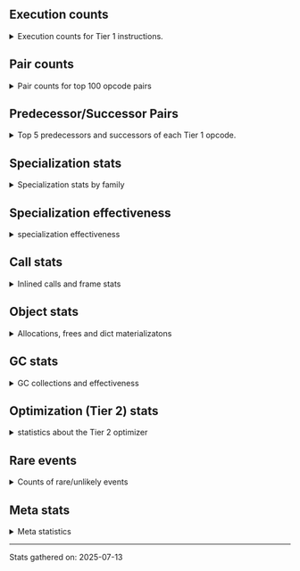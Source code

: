 ## Execution counts

<details>
<summary> Execution counts for Tier 1 instructions. </summary>


The "miss ratio" column shows the percentage of times the instruction
executed that it deoptimized. When this happens, the base unspecialized
instruction is not counted.

<table>
<thead>
<tr>
<th align="left">Name</th>
<th align="right">Base Count</th>
<th align="right">Head Count</th>
<th align="right">Change</th>
</tr>
</thead>
<tbody>
<tr>
<td align="left">JUMP_BACKWARD_NO_JIT</td>
<td align="right">23,254,585</td>
<td align="right">504</td>
<td align="right">-100.0%</td>
</tr>
<tr>
<td align="left">DICT_MERGE</td>
<td align="right">924,441</td>
<td align="right">113,194</td>
<td align="right">-87.8%</td>
</tr>
<tr>
<td align="left">CONTAINS_OP_DICT</td>
<td align="right">947,485</td>
<td align="right">123,549</td>
<td align="right">-87.0%</td>
</tr>
<tr>
<td align="left">CALL_METHOD_DESCRIPTOR_FAST</td>
<td align="right">1,010,870</td>
<td align="right">188,224</td>
<td align="right">-81.4%</td>
</tr>
<tr>
<td align="left">CALL_METHOD_DESCRIPTOR_O</td>
<td align="right">1,186,256</td>
<td align="right">384,477</td>
<td align="right">-67.6%</td>
</tr>
<tr>
<td align="left">BINARY_OP_MULTIPLY_FLOAT</td>
<td align="right">136,198</td>
<td align="right">59,156</td>
<td align="right">-56.6%</td>
</tr>
<tr>
<td align="left">BINARY_OP_SUBSCR_STR_INT</td>
<td align="right">136,198</td>
<td align="right">59,156</td>
<td align="right">-56.6%</td>
</tr>
<tr>
<td align="left">POP_JUMP_IF_NONE</td>
<td align="right">1,481,691</td>
<td align="right">648,913</td>
<td align="right">-56.2%</td>
</tr>
<tr>
<td align="left">UNPACK_SEQUENCE_TUPLE</td>
<td align="right">1,701,108</td>
<td align="right">890,497</td>
<td align="right">-47.7%</td>
</tr>
<tr>
<td align="left">BINARY_OP_ADD_INT</td>
<td align="right">1,704,898</td>
<td align="right">900,806</td>
<td align="right">-47.2%</td>
</tr>
<tr>
<td align="left">CALL_BUILTIN_O</td>
<td align="right">170,513</td>
<td align="right">93,471</td>
<td align="right">-45.2%</td>
</tr>
<tr>
<td align="left">BUILD_MAP</td>
<td align="right">1,918,441</td>
<td align="right">1,100,943</td>
<td align="right">-42.6%</td>
</tr>
<tr>
<td align="left">LIST_APPEND</td>
<td align="right">198,143</td>
<td align="right">116,570</td>
<td align="right">-41.2%</td>
</tr>
<tr>
<td align="left">LOAD_FAST</td>
<td align="right">12,299,231</td>
<td align="right">8,190,559</td>
<td align="right">-33.4%</td>
</tr>
<tr>
<td align="left">POP_JUMP_IF_NOT_NONE</td>
<td align="right">2,583,038</td>
<td align="right">1,729,657</td>
<td align="right">-33.0%</td>
</tr>
<tr>
<td align="left">LOAD_SMALL_INT</td>
<td align="right">2,828,076</td>
<td align="right">1,997,311</td>
<td align="right">-29.4%</td>
</tr>
<tr>
<td align="left">LOAD_ATTR_METHOD_NO_DICT</td>
<td align="right">5,694,893</td>
<td align="right">4,066,864</td>
<td align="right">-28.6%</td>
</tr>
<tr>
<td align="left">STORE_FAST_STORE_FAST</td>
<td align="right">5,959,433</td>
<td align="right">4,334,769</td>
<td align="right">-27.3%</td>
</tr>
<tr>
<td align="left">STORE_ATTR_INSTANCE_VALUE</td>
<td align="right">3,169,761</td>
<td align="right">2,334,414</td>
<td align="right">-26.4%</td>
</tr>
<tr>
<td align="left">LOAD_ATTR_INSTANCE_VALUE</td>
<td align="right">21,212,043</td>
<td align="right">16,297,815</td>
<td align="right">-23.2%</td>
</tr>
<tr>
<td align="left">NOP</td>
<td align="right">8,933,613</td>
<td align="right">7,249,274</td>
<td align="right">-18.9%</td>
</tr>
<tr>
<td align="left">PUSH_NULL</td>
<td align="right">11,313,211</td>
<td align="right">9,510,316</td>
<td align="right">-15.9%</td>
</tr>
<tr>
<td align="left">LOAD_FAST_BORROW</td>
<td align="right">50,894,725</td>
<td align="right">42,885,587</td>
<td align="right">-15.7%</td>
</tr>
<tr>
<td align="left">SWAP</td>
<td align="right">5,463,999</td>
<td align="right">4,627,763</td>
<td align="right">-15.3%</td>
</tr>
<tr>
<td align="left">CALL_NON_PY_GENERAL</td>
<td align="right">6,961,071</td>
<td align="right">6,009,402</td>
<td align="right">-13.7%</td>
</tr>
<tr>
<td align="left">BINARY_OP_SUBTRACT_FLOAT</td>
<td align="right">37,881</td>
<td align="right">32,715</td>
<td align="right">-13.6%</td>
</tr>
<tr>
<td align="left">POP_JUMP_IF_FALSE</td>
<td align="right">8,111,418</td>
<td align="right">7,197,069</td>
<td align="right">-11.3%</td>
</tr>
<tr>
<td align="left">STORE_FAST</td>
<td align="right">24,642,187</td>
<td align="right">22,080,459</td>
<td align="right">-10.4%</td>
</tr>
<tr>
<td align="left">LIST_EXTEND</td>
<td align="right">36,235</td>
<td align="right">32,793</td>
<td align="right">-9.5%</td>
</tr>
<tr>
<td align="left">BINARY_OP_EXTEND</td>
<td align="right">734,705</td>
<td align="right">668,464</td>
<td align="right">-9.0%</td>
</tr>
<tr>
<td align="left">COPY</td>
<td align="right">9,281,475</td>
<td align="right">8,446,468</td>
<td align="right">-9.0%</td>
</tr>
<tr>
<td align="left">TO_BOOL_INT</td>
<td align="right">562,830</td>
<td align="right">513,774</td>
<td align="right">-8.7%</td>
</tr>
<tr>
<td align="left">LOAD_SUPER_ATTR_METHOD</td>
<td align="right">214,641</td>
<td align="right">196,517</td>
<td align="right">-8.4%</td>
</tr>
<tr>
<td align="left">TO_BOOL_LIST</td>
<td align="right">116,523</td>
<td align="right">106,829</td>
<td align="right">-8.3%</td>
</tr>
<tr>
<td align="left">CALL_ISINSTANCE</td>
<td align="right">152,291</td>
<td align="right">140,418</td>
<td align="right">-7.8%</td>
</tr>
<tr>
<td align="left">UNARY_INVERT</td>
<td align="right">193,523</td>
<td align="right">179,480</td>
<td align="right">-7.3%</td>
</tr>
<tr>
<td align="left">COPY_FREE_VARS</td>
<td align="right">263,688</td>
<td align="right">245,564</td>
<td align="right">-6.9%</td>
</tr>
<tr>
<td align="left">BINARY_OP_SUBSCR_LIST_INT</td>
<td align="right">52,868</td>
<td align="right">49,426</td>
<td align="right">-6.5%</td>
</tr>
<tr>
<td align="left">BUILD_LIST</td>
<td align="right">255,048</td>
<td align="right">239,740</td>
<td align="right">-6.0%</td>
</tr>
<tr>
<td align="left">LOAD_CONST</td>
<td align="right">14,903,222</td>
<td align="right">14,009,561</td>
<td align="right">-6.0%</td>
</tr>
<tr>
<td align="left">LOAD_ATTR_NONDESCRIPTOR_WITH_VALUES</td>
<td align="right">244,577</td>
<td align="right">230,837</td>
<td align="right">-5.6%</td>
</tr>
<tr>
<td align="left">LOAD_DEREF</td>
<td align="right">338,945</td>
<td align="right">320,821</td>
<td align="right">-5.3%</td>
</tr>
<tr>
<td align="left">JUMP_FORWARD</td>
<td align="right">320,931</td>
<td align="right">305,452</td>
<td align="right">-4.8%</td>
</tr>
<tr>
<td align="left">FOR_ITER</td>
<td align="right">1,864,361</td>
<td align="right">1,776,272</td>
<td align="right">-4.7%</td>
</tr>
<tr>
<td align="left">JUMP_BACKWARD_NO_INTERRUPT</td>
<td align="right">12,024</td>
<td align="right">12,543</td>
<td align="right">4.3%</td>
</tr>
<tr>
<td align="left">POP_TOP</td>
<td align="right">20,949,695</td>
<td align="right">20,069,574</td>
<td align="right">-4.2%</td>
</tr>
<tr>
<td align="left">FOR_ITER_RANGE</td>
<td align="right">130,205</td>
<td align="right">125,044</td>
<td align="right">-4.0%</td>
</tr>
<tr>
<td align="left">LOAD_ATTR_PROPERTY</td>
<td align="right">174,785</td>
<td align="right">167,898</td>
<td align="right">-3.9%</td>
</tr>
<tr>
<td align="left">COMPARE_OP</td>
<td align="right">120,791</td>
<td align="right">116,205</td>
<td align="right">-3.8%</td>
</tr>
<tr>
<td align="left">IMPORT_FROM</td>
<td align="right">96,433</td>
<td align="right">92,990</td>
<td align="right">-3.6%</td>
</tr>
<tr>
<td align="left">IMPORT_NAME</td>
<td align="right">96,753</td>
<td align="right">93,310</td>
<td align="right">-3.6%</td>
</tr>
<tr>
<td align="left">LOAD_FAST_AND_CLEAR</td>
<td align="right">119,608</td>
<td align="right">115,717</td>
<td align="right">-3.3%</td>
</tr>
<tr>
<td align="left">JUMP_BACKWARD</td>
<td align="right">103</td>
<td align="right">106</td>
<td align="right">2.9%</td>
</tr>
<tr>
<td align="left">BINARY_OP_ADD_FLOAT</td>
<td align="right">42,347</td>
<td align="right">41,217</td>
<td align="right">-2.7%</td>
</tr>
<tr>
<td align="left">CALL_KW_PY</td>
<td align="right">77,489</td>
<td align="right">75,768</td>
<td align="right">-2.2%</td>
</tr>
<tr>
<td align="left">LOAD_ATTR</td>
<td align="right">3,420,852</td>
<td align="right">3,352,152</td>
<td align="right">-2.0%</td>
</tr>
<tr>
<td align="left">LOAD_ATTR_METHOD_WITH_VALUES</td>
<td align="right">2,995,201</td>
<td align="right">2,937,489</td>
<td align="right">-1.9%</td>
</tr>
<tr>
<td align="left">CALL_LIST_APPEND</td>
<td align="right">59,531</td>
<td align="right">58,446</td>
<td align="right">-1.8%</td>
</tr>
<tr>
<td align="left">CHECK_EXC_MATCH</td>
<td align="right">28,741</td>
<td align="right">29,260</td>
<td align="right">1.8%</td>
</tr>
<tr>
<td align="left">LOAD_GLOBAL_MODULE</td>
<td align="right">7,451,391</td>
<td align="right">7,328,852</td>
<td align="right">-1.6%</td>
</tr>
<tr>
<td align="left">LOAD_ATTR_METHOD_LAZY_DICT</td>
<td align="right">155,596</td>
<td align="right">158,140</td>
<td align="right">1.6%</td>
</tr>
<tr>
<td align="left">CALL_PY_EXACT_ARGS</td>
<td align="right">5,453,785</td>
<td align="right">5,365,731</td>
<td align="right">-1.6%</td>
</tr>
<tr>
<td align="left">UNARY_NOT</td>
<td align="right">67,158</td>
<td align="right">66,075</td>
<td align="right">-1.6%</td>
</tr>
<tr>
<td align="left">POP_ITER</td>
<td align="right">1,178,104</td>
<td align="right">1,161,075</td>
<td align="right">-1.4%</td>
</tr>
<tr>
<td align="left">GET_ITER</td>
<td align="right">1,195,116</td>
<td align="right">1,178,087</td>
<td align="right">-1.4%</td>
</tr>
<tr>
<td align="left">POP_EXCEPT</td>
<td align="right">37,124</td>
<td align="right">37,643</td>
<td align="right">1.4%</td>
</tr>
<tr>
<td align="left">PUSH_EXC_INFO</td>
<td align="right">37,124</td>
<td align="right">37,643</td>
<td align="right">1.4%</td>
</tr>
<tr>
<td align="left">LOAD_FAST_BORROW_LOAD_FAST_BORROW</td>
<td align="right">6,315,454</td>
<td align="right">6,229,241</td>
<td align="right">-1.4%</td>
</tr>
<tr>
<td align="left">CALL_BOUND_METHOD_GENERAL</td>
<td align="right">82,382</td>
<td align="right">81,295</td>
<td align="right">-1.3%</td>
</tr>
<tr>
<td align="left">LOAD_GLOBAL_BUILTIN</td>
<td align="right">4,126,415</td>
<td align="right">4,073,384</td>
<td align="right">-1.3%</td>
</tr>
<tr>
<td align="left">STORE_SUBSCR_DICT</td>
<td align="right">1,072,315</td>
<td align="right">1,060,008</td>
<td align="right">-1.1%</td>
</tr>
<tr>
<td align="left">LOAD_ATTR_MODULE</td>
<td align="right">2,093,589</td>
<td align="right">2,070,498</td>
<td align="right">-1.1%</td>
</tr>
<tr>
<td align="left">TO_BOOL_BOOL</td>
<td align="right">2,547,181</td>
<td align="right">2,520,231</td>
<td align="right">-1.1%</td>
</tr>
<tr>
<td align="left">BINARY_OP_SUBTRACT_INT</td>
<td align="right">182,141</td>
<td align="right">183,932</td>
<td align="right">1.0%</td>
</tr>
<tr>
<td align="left">CALL_BUILTIN_CLASS</td>
<td align="right">1,030,940</td>
<td align="right">1,021,880</td>
<td align="right">-0.9%</td>
</tr>
<tr>
<td align="left">STORE_FAST_LOAD_FAST</td>
<td align="right">9,375,337</td>
<td align="right">9,298,295</td>
<td align="right">-0.8%</td>
</tr>
<tr>
<td align="left">CALL_PY_GENERAL</td>
<td align="right">2,575,916</td>
<td align="right">2,555,910</td>
<td align="right">-0.8%</td>
</tr>
<tr>
<td align="left">POP_JUMP_IF_TRUE</td>
<td align="right">1,931,361</td>
<td align="right">1,916,750</td>
<td align="right">-0.8%</td>
</tr>
<tr>
<td align="left">RETURN_VALUE</td>
<td align="right">19,634,687</td>
<td align="right">19,490,790</td>
<td align="right">-0.7%</td>
</tr>
<tr>
<td align="left">RESUME</td>
<td align="right">478</td>
<td align="right">475</td>
<td align="right">-0.6%</td>
</tr>
<tr>
<td align="left">COMPARE_OP_INT</td>
<td align="right">2,465,139</td>
<td align="right">2,450,436</td>
<td align="right">-0.6%</td>
</tr>
<tr>
<td align="left">CALL_KW</td>
<td align="right">181</td>
<td align="right">182</td>
<td align="right">0.6%</td>
</tr>
<tr>
<td align="left">LOAD_FAST_CHECK</td>
<td align="right">900,190</td>
<td align="right">895,658</td>
<td align="right">-0.5%</td>
</tr>
<tr>
<td align="left">RESUME_CHECK</td>
<td align="right">29,592,947</td>
<td align="right">29,447,829</td>
<td align="right">-0.5%</td>
</tr>
<tr>
<td align="left">CALL_BUILTIN_FAST</td>
<td align="right">650,867</td>
<td align="right">648,251</td>
<td align="right">-0.4%</td>
</tr>
<tr>
<td align="left">FOR_ITER_LIST</td>
<td align="right">9,696,999</td>
<td align="right">9,663,559</td>
<td align="right">-0.3%</td>
</tr>
<tr>
<td align="left">BUILD_TUPLE</td>
<td align="right">4,519,457</td>
<td align="right">4,506,952</td>
<td align="right">-0.3%</td>
</tr>
<tr>
<td align="left">TO_BOOL_ALWAYS_TRUE</td>
<td align="right">368</td>
<td align="right">369</td>
<td align="right">0.3%</td>
</tr>
<tr>
<td align="left">LOAD_SPECIAL</td>
<td align="right">4,149,618</td>
<td align="right">4,138,390</td>
<td align="right">-0.3%</td>
</tr>
<tr>
<td align="left">CALL</td>
<td align="right">4,534</td>
<td align="right">4,546</td>
<td align="right">0.3%</td>
</tr>
<tr>
<td align="left">INTERPRETER_EXIT</td>
<td align="right">10,979,146</td>
<td align="right">10,951,790</td>
<td align="right">-0.2%</td>
</tr>
<tr>
<td align="left">CALL_METHOD_DESCRIPTOR_NOARGS</td>
<td align="right">1,243,102</td>
<td align="right">1,240,316</td>
<td align="right">-0.2%</td>
</tr>
<tr>
<td align="left">LOAD_GLOBAL</td>
<td align="right">3,195</td>
<td align="right">3,200</td>
<td align="right">0.2%</td>
</tr>
<tr>
<td align="left">CALL_LEN</td>
<td align="right">297,912</td>
<td align="right">297,462</td>
<td align="right">-0.2%</td>
</tr>
<tr>
<td align="left">LOAD_FAST_LOAD_FAST</td>
<td align="right">2,652,271</td>
<td align="right">2,649,016</td>
<td align="right">-0.1%</td>
</tr>
<tr>
<td align="left">UNPACK_SEQUENCE_TWO_TUPLE</td>
<td align="right">1,787,328</td>
<td align="right">1,785,158</td>
<td align="right">-0.1%</td>
</tr>
<tr>
<td align="left">CALL_BUILTIN_FAST_WITH_KEYWORDS</td>
<td align="right">1,832,559</td>
<td align="right">1,834,467</td>
<td align="right">0.1%</td>
</tr>
<tr>
<td align="left">COMPARE_OP_STR</td>
<td align="right">1,821,820</td>
<td align="right">1,820,100</td>
<td align="right">-0.1%</td>
</tr>
<tr>
<td align="left">BINARY_OP</td>
<td align="right">1,018,784</td>
<td align="right">1,019,312</td>
<td align="right">0.1%</td>
</tr>
<tr>
<td align="left">CALL_FUNCTION_EX</td>
<td align="right">3,614,788</td>
<td align="right">3,615,422</td>
<td align="right">0.0%</td>
</tr>
<tr>
<td align="left">STORE_SUBSCR</td>
<td align="right">42,276</td>
<td align="right">42,283</td>
<td align="right">0.0%</td>
</tr>
<tr>
<td align="left">DELETE_ATTR</td>
<td align="right">125,742</td>
<td align="right">125,751</td>
<td align="right">0.0%</td>
</tr>
<tr>
<td align="left">DELETE_SUBSCR</td>
<td align="right">134,146</td>
<td align="right">134,152</td>
<td align="right">0.0%</td>
</tr>
<tr>
<td align="left">STORE_ATTR</td>
<td align="right">152,410</td>
<td align="right">152,415</td>
<td align="right">0.0%</td>
</tr>
<tr>
<td align="left">TO_BOOL_NONE</td>
<td align="right">378,226</td>
<td align="right">378,233</td>
<td align="right">0.0%</td>
</tr>
<tr>
<td align="left">CALL_BOUND_METHOD_EXACT_ARGS</td>
<td align="right">55,844</td>
<td align="right">55,845</td>
<td align="right">0.0%</td>
</tr>
<tr>
<td align="left">IS_OP</td>
<td align="right">67,340</td>
<td align="right">67,341</td>
<td align="right">0.0%</td>
</tr>
<tr>
<td align="left">TO_BOOL</td>
<td align="right">1,047,075</td>
<td align="right">1,047,071</td>
<td align="right">-0.0%</td>
</tr>
<tr>
<td align="left">YIELD_VALUE</td>
<td align="right">10,060,280</td>
<td align="right">10,060,280</td>
<td align="right">0.0%</td>
</tr>
<tr>
<td align="left">FOR_ITER_GEN</td>
<td align="right">9,238,062</td>
<td align="right">9,238,062</td>
<td align="right">0.0%</td>
</tr>
<tr>
<td align="left">CALL_TUPLE_1</td>
<td align="right">846,831</td>
<td align="right">846,831</td>
<td align="right">0.0%</td>
</tr>
<tr>
<td align="left">MAKE_CELL</td>
<td align="right">209,141</td>
<td align="right">209,141</td>
<td align="right">0.0%</td>
</tr>
<tr>
<td align="left">STORE_DEREF</td>
<td align="right">209,111</td>
<td align="right">209,111</td>
<td align="right">0.0%</td>
</tr>
<tr>
<td align="left">BINARY_OP_SUBSCR_DICT</td>
<td align="right">167,920</td>
<td align="right">167,920</td>
<td align="right">0.0%</td>
</tr>
<tr>
<td align="left">CALL_KW_NON_PY</td>
<td align="right">152,236</td>
<td align="right">152,236</td>
<td align="right">0.0%</td>
</tr>
<tr>
<td align="left">CALL_METHOD_DESCRIPTOR_FAST_WITH_KEYWORDS</td>
<td align="right">143,145</td>
<td align="right">143,145</td>
<td align="right">0.0%</td>
</tr>
<tr>
<td align="left">CALL_ALLOC_AND_ENTER_INIT</td>
<td align="right">109,943</td>
<td align="right">109,943</td>
<td align="right">0.0%</td>
</tr>
<tr>
<td align="left">EXIT_INIT_CHECK</td>
<td align="right">109,939</td>
<td align="right">109,939</td>
<td align="right">0.0%</td>
</tr>
<tr>
<td align="left">BINARY_OP_SUBSCR_TUPLE_INT</td>
<td align="right">85,611</td>
<td align="right">85,611</td>
<td align="right">0.0%</td>
</tr>
<tr>
<td align="left">MAKE_FUNCTION</td>
<td align="right">84,507</td>
<td align="right">84,507</td>
<td align="right">0.0%</td>
</tr>
<tr>
<td align="left">LOAD_ATTR_CLASS</td>
<td align="right">75,892</td>
<td align="right">75,892</td>
<td align="right">0.0%</td>
</tr>
<tr>
<td align="left">FORMAT_SIMPLE</td>
<td align="right">75,849</td>
<td align="right">75,849</td>
<td align="right">0.0%</td>
</tr>
<tr>
<td align="left">LOAD_ATTR_SLOT</td>
<td align="right">60,372</td>
<td align="right">60,372</td>
<td align="right">0.0%</td>
</tr>
<tr>
<td align="left">BUILD_STRING</td>
<td align="right">58,817</td>
<td align="right">58,817</td>
<td align="right">0.0%</td>
</tr>
<tr>
<td align="left">SET_FUNCTION_ATTRIBUTE</td>
<td align="right">58,678</td>
<td align="right">58,678</td>
<td align="right">0.0%</td>
</tr>
<tr>
<td align="left">TO_BOOL_STR</td>
<td align="right">42,708</td>
<td align="right">42,708</td>
<td align="right">0.0%</td>
</tr>
<tr>
<td align="left">BINARY_OP_INPLACE_ADD_UNICODE</td>
<td align="right">41,788</td>
<td align="right">41,788</td>
<td align="right">0.0%</td>
</tr>
<tr>
<td align="left">LOAD_SUPER_ATTR_ATTR</td>
<td align="right">40,440</td>
<td align="right">40,440</td>
<td align="right">0.0%</td>
</tr>
<tr>
<td align="left">FOR_ITER_TUPLE</td>
<td align="right">34,449</td>
<td align="right">34,449</td>
<td align="right">0.0%</td>
</tr>
<tr>
<td align="left">CONVERT_VALUE</td>
<td align="right">34,044</td>
<td align="right">34,044</td>
<td align="right">0.0%</td>
</tr>
<tr>
<td align="left">BINARY_SLICE</td>
<td align="right">26,619</td>
<td align="right">26,619</td>
<td align="right">0.0%</td>
</tr>
<tr>
<td align="left">RETURN_GENERATOR</td>
<td align="right">25,317</td>
<td align="right">25,317</td>
<td align="right">0.0%</td>
</tr>
<tr>
<td align="left">RERAISE</td>
<td align="right">25,152</td>
<td align="right">25,152</td>
<td align="right">0.0%</td>
</tr>
<tr>
<td align="left">STORE_ATTR_SLOT</td>
<td align="right">18,700</td>
<td align="right">18,700</td>
<td align="right">0.0%</td>
</tr>
<tr>
<td align="left">CALL_STR_1</td>
<td align="right">16,808</td>
<td align="right">16,808</td>
<td align="right">0.0%</td>
</tr>
<tr>
<td align="left">END_FOR</td>
<td align="right">16,766</td>
<td align="right">16,766</td>
<td align="right">0.0%</td>
</tr>
<tr>
<td align="left">RAISE_VARARGS</td>
<td align="right">8,387</td>
<td align="right">8,387</td>
<td align="right">0.0%</td>
</tr>
<tr>
<td align="left">WITH_EXCEPT_START</td>
<td align="right">8,383</td>
<td align="right">8,383</td>
<td align="right">0.0%</td>
</tr>
<tr>
<td align="left">STORE_NAME</td>
<td align="right">784</td>
<td align="right">784</td>
<td align="right">0.0%</td>
</tr>
<tr>
<td align="left">BINARY_OP_ADD_UNICODE</td>
<td align="right">491</td>
<td align="right">491</td>
<td align="right">0.0%</td>
</tr>
<tr>
<td align="left">CONTAINS_OP_SET</td>
<td align="right">391</td>
<td align="right">391</td>
<td align="right">0.0%</td>
</tr>
<tr>
<td align="left">CONTAINS_OP</td>
<td align="right">315</td>
<td align="right">315</td>
<td align="right">0.0%</td>
</tr>
<tr>
<td align="left">LOAD_NAME</td>
<td align="right">207</td>
<td align="right">207</td>
<td align="right">0.0%</td>
</tr>
<tr>
<td align="left">CALL_TYPE_1</td>
<td align="right">153</td>
<td align="right">153</td>
<td align="right">0.0%</td>
</tr>
<tr>
<td align="left">UNPACK_SEQUENCE</td>
<td align="right">149</td>
<td align="right">149</td>
<td align="right">0.0%</td>
</tr>
<tr>
<td align="left">EXTENDED_ARG</td>
<td align="right">129</td>
<td align="right">129</td>
<td align="right">0.0%</td>
</tr>
<tr>
<td align="left">DELETE_FAST</td>
<td align="right">128</td>
<td align="right">128</td>
<td align="right">0.0%</td>
</tr>
<tr>
<td align="left">LOAD_SUPER_ATTR</td>
<td align="right">68</td>
<td align="right">68</td>
<td align="right">0.0%</td>
</tr>
<tr>
<td align="left">LOAD_BUILD_CLASS</td>
<td align="right">42</td>
<td align="right">42</td>
<td align="right">0.0%</td>
</tr>
<tr>
<td align="left">LOAD_LOCALS</td>
<td align="right">38</td>
<td align="right">38</td>
<td align="right">0.0%</td>
</tr>
<tr>
<td align="left">COMPARE_OP_FLOAT</td>
<td align="right">27</td>
<td align="right">27</td>
<td align="right">0.0%</td>
</tr>
<tr>
<td align="left">CALL_INTRINSIC_1</td>
<td align="right">15</td>
<td align="right">15</td>
<td align="right">0.0%</td>
</tr>
<tr>
<td align="left">LOAD_ATTR_CLASS_WITH_METACLASS_CHECK</td>
<td align="right">12</td>
<td align="right">12</td>
<td align="right">0.0%</td>
</tr>
<tr>
<td align="left">STORE_GLOBAL</td>
<td align="right">4</td>
<td align="right">4</td>
<td align="right">0.0%</td>
</tr>
<tr>
<td align="left">BINARY_OP_SUBSCR_GETITEM</td>
<td align="right">3</td>
<td align="right">3</td>
<td align="right">0.0%</td>
</tr>
<tr>
<td align="left">BUILD_SET</td>
<td align="right">1</td>
<td align="right">1</td>
<td align="right">0.0%</td>
</tr>
<tr>
<td align="left">MAP_ADD</td>
<td align="right">1</td>
<td align="right">1</td>
<td align="right">0.0%</td>
</tr>
<tr>
<td align="left">BINARY_OP_SUBSCR_LIST_SLICE</td>
<td align="right">1</td>
<td align="right">1</td>
<td align="right">0.0%</td>
</tr>
<tr>
<td align="left">JUMP_BACKWARD_JIT</td>
<td align="right"></td>
<td align="right">21,504,109</td>
<td align="right"></td>
</tr>
<tr>
<td align="left">ENTER_EXECUTOR</td>
<td align="right"></td>
<td align="right">848,191</td>
<td align="right"></td>
</tr>
<tr>
<td align="left">NOT_TAKEN</td>
<td align="right"></td>
<td align="right">16,560</td>
<td align="right"></td>
</tr>
</tbody>
</table>


</details>

## Pair counts

<details>
<summary> Pair counts for top 100 opcode pairs </summary>


Pairs of specialized operations that deoptimize and are then followed by
the corresponding unspecialized instruction are not counted as pairs.

Not included in comparative output.


</details>

## Predecessor/Successor Pairs

<details>
<summary> Top 5 predecessors and successors of each Tier 1 opcode. </summary>


This does not include the unspecialized instructions that occur after a
specialized instruction deoptimizes.

Not included in comparative output.


</details>

## Specialization stats

<details>
<summary> Specialization stats by family </summary>

### BINARY_OP

<details>
<summary> specialization stats for BINARY_OP family </summary>

<table>
<thead>
<tr>
<th align="left">Kind</th>
<th align="right">Base Count</th>
<th align="right">Base Ratio</th>
<th align="right">Head Count</th>
<th align="right">Head Ratio</th>
<th align="right">Change</th>
</tr>
</thead>
<tbody>
<tr>
<td align="left">
hit
<details>
<summary>ⓘ</summary>

Specialized instructions that complete.
</details>
</td>
<td align="right">3,362,584</td>
<td align="right">76.5%</td>
<td align="right">2,329,120</td>
<td align="right">69.3%</td>
<td align="right">-30.7%</td>
</tr>
<tr>
<td align="left">
miss
<details>
<summary>ⓘ</summary>

Specialized instructions that deopt.
</details>
</td>
<td align="right">13,334</td>
<td align="right">0.3%</td>
<td align="right">10,992</td>
<td align="right">0.3%</td>
<td align="right">-17.6%</td>
</tr>
<tr>
<td align="left">
deferred
<details>
<summary>ⓘ</summary>

Lists the number of "deferred" (i.e. not specialized) instructions executed.
</details>
</td>
<td align="right">1,017,612</td>
<td align="right">23.2%</td>
<td align="right">1,018,139</td>
<td align="right">30.3%</td>
<td align="right">0.1%</td>
</tr>
</tbody>
</table>

<table>
<thead>
<tr>
<th align="left">Success</th>
<th align="right">Base Count</th>
<th align="right">Base Ratio</th>
<th align="right">Head Count</th>
<th align="right">Head Ratio</th>
<th align="right">Change</th>
</tr>
</thead>
<tbody>
<tr>
<td align="left">Success</td>
<td align="right">519</td>
<td align="right">36.4%</td>
<td align="right">476</td>
<td align="right">34.4%</td>
<td align="right">-8.3%</td>
</tr>
<tr>
<td align="left">Failure</td>
<td align="right">906</td>
<td align="right">63.6%</td>
<td align="right">906</td>
<td align="right">65.6%</td>
<td align="right">0.0%</td>
</tr>
</tbody>
</table>

<table>
<thead>
<tr>
<th align="left">Failure kind</th>
<th align="right">Base Count</th>
<th align="right">Base Ratio</th>
<th align="right">Head Count</th>
<th align="right">Head Ratio</th>
<th align="right">Change</th>
</tr>
</thead>
<tbody>
<tr>
<td align="left">subscr deque</td>
<td align="right">84</td>
<td align="right">9.3%</td>
<td align="right">83</td>
<td align="right">9.2%</td>
<td align="right">-1.2%</td>
</tr>
<tr>
<td align="left">remainder</td>
<td align="right">299</td>
<td align="right">33.0%</td>
<td align="right">300</td>
<td align="right">33.1%</td>
<td align="right">0.3%</td>
</tr>
<tr>
<td align="left">subscr</td>
<td align="right">252</td>
<td align="right">27.8%</td>
<td align="right">252</td>
<td align="right">27.8%</td>
<td align="right">0.0%</td>
</tr>
<tr>
<td align="left">add different types</td>
<td align="right">189</td>
<td align="right">20.9%</td>
<td align="right">189</td>
<td align="right">20.9%</td>
<td align="right">0.0%</td>
</tr>
<tr>
<td align="left">add other</td>
<td align="right">66</td>
<td align="right">7.3%</td>
<td align="right">66</td>
<td align="right">7.3%</td>
<td align="right">0.0%</td>
</tr>
<tr>
<td align="left">subscr bytes</td>
<td align="right">8</td>
<td align="right">0.9%</td>
<td align="right">8</td>
<td align="right">0.9%</td>
<td align="right">0.0%</td>
</tr>
<tr>
<td align="left">and int</td>
<td align="right">6</td>
<td align="right">0.7%</td>
<td align="right">6</td>
<td align="right">0.7%</td>
<td align="right">0.0%</td>
</tr>
<tr>
<td align="left">subscr other slice</td>
<td align="right">2</td>
<td align="right">0.2%</td>
<td align="right">2</td>
<td align="right">0.2%</td>
<td align="right">0.0%</td>
</tr>
</tbody>
</table>


</details>

### BINARY_SLICE

<details>
<summary> specialization stats for BINARY_SLICE family </summary>

<table>
<thead>
<tr>
<th align="left">Kind</th>
<th align="right">Base Count</th>
<th align="right">Base Ratio</th>
<th align="right">Head Count</th>
<th align="right">Head Ratio</th>
<th align="right">Change</th>
</tr>
</thead>
<tbody>
<tr>
<td align="left">
deferred
<details>
<summary>ⓘ</summary>

Lists the number of "deferred" (i.e. not specialized) instructions executed.
</details>
</td>
<td align="right">26,619</td>
<td align="right">100.0%</td>
<td align="right">26,619</td>
<td align="right">100.0%</td>
<td align="right">0.0%</td>
</tr>
</tbody>
</table>


</details>

### CALL

<details>
<summary> specialization stats for CALL family </summary>

<table>
<thead>
<tr>
<th align="left">Kind</th>
<th align="right">Base Count</th>
<th align="right">Base Ratio</th>
<th align="right">Head Count</th>
<th align="right">Head Ratio</th>
<th align="right">Change</th>
</tr>
</thead>
<tbody>
<tr>
<td align="left">
hit
<details>
<summary>ⓘ</summary>

Specialized instructions that complete.
</details>
</td>
<td align="right">14,316,237</td>
<td align="right">100.0%</td>
<td align="right">12,500,756</td>
<td align="right">100.0%</td>
<td align="right">-12.7%</td>
</tr>
<tr>
<td align="left">
deferred
<details>
<summary>ⓘ</summary>

Lists the number of "deferred" (i.e. not specialized) instructions executed.
</details>
</td>
<td align="right">2,134</td>
<td align="right">0.0%</td>
<td align="right">2,135</td>
<td align="right">0.0%</td>
<td align="right">0.0%</td>
</tr>
<tr>
<td align="left">
miss
<details>
<summary>ⓘ</summary>

Specialized instructions that deopt.
</details>
</td>
<td align="right">957</td>
<td align="right">0.0%</td>
<td align="right">957</td>
<td align="right">0.0%</td>
<td align="right">0.0%</td>
</tr>
</tbody>
</table>

<table>
<thead>
<tr>
<th align="left">Success</th>
<th align="right">Base Count</th>
<th align="right">Base Ratio</th>
<th align="right">Head Count</th>
<th align="right">Head Ratio</th>
<th align="right">Change</th>
</tr>
</thead>
<tbody>
<tr>
<td align="left">Success</td>
<td align="right">3,357</td>
<td align="right">100.0%</td>
<td align="right">3,368</td>
<td align="right">100.0%</td>
<td align="right">0.3%</td>
</tr>
<tr>
<td align="left">Failure</td>
<td align="right">0</td>
<td align="right">0.0%</td>
<td align="right">0</td>
<td align="right">0.0%</td>
<td align="right"></td>
</tr>
</tbody>
</table>


</details>

### CALL_KW

<details>
<summary> specialization stats for CALL_KW family </summary>

<table>
<thead>
<tr>
<th align="left">Kind</th>
<th align="right">Base Count</th>
<th align="right">Base Ratio</th>
<th align="right">Head Count</th>
<th align="right">Head Ratio</th>
<th align="right">Change</th>
</tr>
</thead>
<tbody>
<tr>
<td align="left">
deferred
<details>
<summary>ⓘ</summary>

Lists the number of "deferred" (i.e. not specialized) instructions executed.
</details>
</td>
<td align="right">42</td>
<td align="right">23.2%</td>
<td align="right">42</td>
<td align="right">23.1%</td>
<td align="right">0.0%</td>
</tr>
</tbody>
</table>

<table>
<thead>
<tr>
<th align="left">Success</th>
<th align="right">Base Count</th>
<th align="right">Base Ratio</th>
<th align="right">Head Count</th>
<th align="right">Head Ratio</th>
<th align="right">Change</th>
</tr>
</thead>
<tbody>
<tr>
<td align="left">Success</td>
<td align="right">139</td>
<td align="right">100.0%</td>
<td align="right">140</td>
<td align="right">100.0%</td>
<td align="right">0.7%</td>
</tr>
<tr>
<td align="left">Failure</td>
<td align="right">0</td>
<td align="right">0.0%</td>
<td align="right">0</td>
<td align="right">0.0%</td>
<td align="right"></td>
</tr>
</tbody>
</table>


</details>

### COMPARE_OP

<details>
<summary> specialization stats for COMPARE_OP family </summary>

<table>
<thead>
<tr>
<th align="left">Kind</th>
<th align="right">Base Count</th>
<th align="right">Base Ratio</th>
<th align="right">Head Count</th>
<th align="right">Head Ratio</th>
<th align="right">Change</th>
</tr>
</thead>
<tbody>
<tr>
<td align="left">
miss
<details>
<summary>ⓘ</summary>

Specialized instructions that deopt.
</details>
</td>
<td align="right">18,291</td>
<td align="right">0.4%</td>
<td align="right">16,563</td>
<td align="right">0.4%</td>
<td align="right">-9.4%</td>
</tr>
<tr>
<td align="left">
deferred
<details>
<summary>ⓘ</summary>

Lists the number of "deferred" (i.e. not specialized) instructions executed.
</details>
</td>
<td align="right">119,801</td>
<td align="right">2.7%</td>
<td align="right">115,252</td>
<td align="right">2.6%</td>
<td align="right">-3.8%</td>
</tr>
<tr>
<td align="left">
hit
<details>
<summary>ⓘ</summary>

Specialized instructions that complete.
</details>
</td>
<td align="right">4,268,695</td>
<td align="right">96.8%</td>
<td align="right">4,254,000</td>
<td align="right">97.0%</td>
<td align="right">-0.3%</td>
</tr>
</tbody>
</table>

<table>
<thead>
<tr>
<th align="left">Success</th>
<th align="right">Base Count</th>
<th align="right">Base Ratio</th>
<th align="right">Head Count</th>
<th align="right">Head Ratio</th>
<th align="right">Change</th>
</tr>
</thead>
<tbody>
<tr>
<td align="left">Success</td>
<td align="right">610</td>
<td align="right">45.9%</td>
<td align="right">575</td>
<td align="right">45.7%</td>
<td align="right">-5.7%</td>
</tr>
<tr>
<td align="left">Failure</td>
<td align="right">719</td>
<td align="right">54.1%</td>
<td align="right">684</td>
<td align="right">54.3%</td>
<td align="right">-4.9%</td>
</tr>
</tbody>
</table>

<table>
<thead>
<tr>
<th align="left">Failure kind</th>
<th align="right">Base Count</th>
<th align="right">Base Ratio</th>
<th align="right">Head Count</th>
<th align="right">Head Ratio</th>
<th align="right">Change</th>
</tr>
</thead>
<tbody>
<tr>
<td align="left">float long</td>
<td align="right">333</td>
<td align="right">46.3%</td>
<td align="right">297</td>
<td align="right">43.4%</td>
<td align="right">-10.8%</td>
</tr>
<tr>
<td align="left">different types</td>
<td align="right">242</td>
<td align="right">33.7%</td>
<td align="right">243</td>
<td align="right">35.5%</td>
<td align="right">0.4%</td>
</tr>
<tr>
<td align="left">big int</td>
<td align="right">98</td>
<td align="right">13.6%</td>
<td align="right">98</td>
<td align="right">14.3%</td>
<td align="right">0.0%</td>
</tr>
<tr>
<td align="left">bytes</td>
<td align="right">46</td>
<td align="right">6.4%</td>
<td align="right">46</td>
<td align="right">6.7%</td>
<td align="right">0.0%</td>
</tr>
</tbody>
</table>


</details>

### CONTAINS_OP

<details>
<summary> specialization stats for CONTAINS_OP family </summary>

<table>
<thead>
<tr>
<th align="left">Kind</th>
<th align="right">Base Count</th>
<th align="right">Base Ratio</th>
<th align="right">Head Count</th>
<th align="right">Head Ratio</th>
<th align="right">Change</th>
</tr>
</thead>
<tbody>
<tr>
<td align="left">
hit
<details>
<summary>ⓘ</summary>

Specialized instructions that complete.
</details>
</td>
<td align="right">947,876</td>
<td align="right">100.0%</td>
<td align="right">123,940</td>
<td align="right">99.7%</td>
<td align="right">-86.9%</td>
</tr>
<tr>
<td align="left">
deferred
<details>
<summary>ⓘ</summary>

Lists the number of "deferred" (i.e. not specialized) instructions executed.
</details>
</td>
<td align="right">264</td>
<td align="right">0.0%</td>
<td align="right">264</td>
<td align="right">0.2%</td>
<td align="right">0.0%</td>
</tr>
</tbody>
</table>

<table>
<thead>
<tr>
<th align="left">Success</th>
<th align="right">Base Count</th>
<th align="right">Base Ratio</th>
<th align="right">Head Count</th>
<th align="right">Head Ratio</th>
<th align="right">Change</th>
</tr>
</thead>
<tbody>
<tr>
<td align="left">Success</td>
<td align="right">8</td>
<td align="right">15.7%</td>
<td align="right">8</td>
<td align="right">15.7%</td>
<td align="right">0.0%</td>
</tr>
<tr>
<td align="left">Failure</td>
<td align="right">43</td>
<td align="right">84.3%</td>
<td align="right">43</td>
<td align="right">84.3%</td>
<td align="right">0.0%</td>
</tr>
</tbody>
</table>

<table>
<thead>
<tr>
<th align="left">Failure kind</th>
<th align="right">Base Count</th>
<th align="right">Base Ratio</th>
<th align="right">Head Count</th>
<th align="right">Head Ratio</th>
<th align="right">Change</th>
</tr>
</thead>
<tbody>
<tr>
<td align="left">tuple</td>
<td align="right">43</td>
<td align="right">100.0%</td>
<td align="right">43</td>
<td align="right">100.0%</td>
<td align="right">0.0%</td>
</tr>
</tbody>
</table>


</details>

### FOR_ITER

<details>
<summary> specialization stats for FOR_ITER family </summary>

<table>
<thead>
<tr>
<th align="left">Kind</th>
<th align="right">Base Count</th>
<th align="right">Base Ratio</th>
<th align="right">Head Count</th>
<th align="right">Head Ratio</th>
<th align="right">Change</th>
</tr>
</thead>
<tbody>
<tr>
<td align="left">
deferred
<details>
<summary>ⓘ</summary>

Lists the number of "deferred" (i.e. not specialized) instructions executed.
</details>
</td>
<td align="right">1,863,638</td>
<td align="right">8.9%</td>
<td align="right">1,775,569</td>
<td align="right">8.5%</td>
<td align="right">-4.7%</td>
</tr>
<tr>
<td align="left">
hit
<details>
<summary>ⓘ</summary>

Specialized instructions that complete.
</details>
</td>
<td align="right">19,099,715</td>
<td align="right">91.1%</td>
<td align="right">19,061,114</td>
<td align="right">91.5%</td>
<td align="right">-0.2%</td>
</tr>
</tbody>
</table>

<table>
<thead>
<tr>
<th align="left">Success</th>
<th align="right">Base Count</th>
<th align="right">Base Ratio</th>
<th align="right">Head Count</th>
<th align="right">Head Ratio</th>
<th align="right">Change</th>
</tr>
</thead>
<tbody>
<tr>
<td align="left">Failure</td>
<td align="right">668</td>
<td align="right">92.4%</td>
<td align="right">647</td>
<td align="right">92.0%</td>
<td align="right">-3.1%</td>
</tr>
<tr>
<td align="left">Success</td>
<td align="right">55</td>
<td align="right">7.6%</td>
<td align="right">56</td>
<td align="right">8.0%</td>
<td align="right">1.8%</td>
</tr>
</tbody>
</table>

<table>
<thead>
<tr>
<th align="left">Failure kind</th>
<th align="right">Base Count</th>
<th align="right">Base Ratio</th>
<th align="right">Head Count</th>
<th align="right">Head Ratio</th>
<th align="right">Change</th>
</tr>
</thead>
<tbody>
<tr>
<td align="left">itertools</td>
<td align="right">78</td>
<td align="right">11.7%</td>
<td align="right">57</td>
<td align="right">8.8%</td>
<td align="right">-26.9%</td>
</tr>
<tr>
<td align="left">other</td>
<td align="right">252</td>
<td align="right">37.7%</td>
<td align="right">252</td>
<td align="right">38.9%</td>
<td align="right">0.0%</td>
</tr>
<tr>
<td align="left">enumerate</td>
<td align="right">252</td>
<td align="right">37.7%</td>
<td align="right">252</td>
<td align="right">38.9%</td>
<td align="right">0.0%</td>
</tr>
<tr>
<td align="left">callable</td>
<td align="right">71</td>
<td align="right">10.6%</td>
<td align="right">71</td>
<td align="right">11.0%</td>
<td align="right">0.0%</td>
</tr>
<tr>
<td align="left">dict items</td>
<td align="right">7</td>
<td align="right">1.0%</td>
<td align="right">7</td>
<td align="right">1.1%</td>
<td align="right">0.0%</td>
</tr>
<tr>
<td align="left">dict values</td>
<td align="right">3</td>
<td align="right">0.4%</td>
<td align="right">3</td>
<td align="right">0.5%</td>
<td align="right">0.0%</td>
</tr>
<tr>
<td align="left">set</td>
<td align="right">2</td>
<td align="right">0.3%</td>
<td align="right">2</td>
<td align="right">0.3%</td>
<td align="right">0.0%</td>
</tr>
<tr>
<td align="left">ascii string</td>
<td align="right">2</td>
<td align="right">0.3%</td>
<td align="right">2</td>
<td align="right">0.3%</td>
<td align="right">0.0%</td>
</tr>
<tr>
<td align="left">reversed list</td>
<td align="right">1</td>
<td align="right">0.1%</td>
<td align="right">1</td>
<td align="right">0.2%</td>
<td align="right">0.0%</td>
</tr>
</tbody>
</table>


</details>

### GET_ITER

<details>
<summary> specialization stats for GET_ITER family </summary>

<table>
<thead>
<tr>
<th align="left">Failure kind</th>
<th align="right">Base Count</th>
<th align="right">Base Ratio</th>
<th align="right">Head Count</th>
<th align="right">Head Ratio</th>
<th align="right">Change</th>
</tr>
</thead>
<tbody>
<tr>
<td align="left">self</td>
<td align="right">43,450</td>
<td align="right">43,450 / 0 !!</td>
<td align="right">41,729</td>
<td align="right">41,729 / 0 !!</td>
<td align="right">-4.0%</td>
</tr>
<tr>
<td align="left">list</td>
<td align="right">1,067,163</td>
<td align="right">1,067,163 / 0 !!</td>
<td align="right">1,051,855</td>
<td align="right">1,051,855 / 0 !!</td>
<td align="right">-1.4%</td>
</tr>
<tr>
<td align="left">other</td>
<td align="right">42,250</td>
<td align="right">42,250 / 0 !!</td>
<td align="right">42,250</td>
<td align="right">42,250 / 0 !!</td>
<td align="right">0.0%</td>
</tr>
<tr>
<td align="left">tuple</td>
<td align="right">17,069</td>
<td align="right">17,069 / 0 !!</td>
<td align="right">17,069</td>
<td align="right">17,069 / 0 !!</td>
<td align="right">0.0%</td>
</tr>
<tr>
<td align="left">generator</td>
<td align="right">16,766</td>
<td align="right">16,766 / 0 !!</td>
<td align="right">16,766</td>
<td align="right">16,766 / 0 !!</td>
<td align="right">0.0%</td>
</tr>
<tr>
<td align="left">enumerate</td>
<td align="right">8,383</td>
<td align="right">8,383 / 0 !!</td>
<td align="right">8,383</td>
<td align="right">8,383 / 0 !!</td>
<td align="right">0.0%</td>
</tr>
<tr>
<td align="left">string</td>
<td align="right">31</td>
<td align="right">31 / 0 !!</td>
<td align="right">31</td>
<td align="right">31 / 0 !!</td>
<td align="right">0.0%</td>
</tr>
<tr>
<td align="left">set</td>
<td align="right">4</td>
<td align="right">4 / 0 !!</td>
<td align="right">4</td>
<td align="right">4 / 0 !!</td>
<td align="right">0.0%</td>
</tr>
</tbody>
</table>


</details>

### LOAD_ATTR

<details>
<summary> specialization stats for LOAD_ATTR family </summary>

<table>
<thead>
<tr>
<th align="left">Kind</th>
<th align="right">Base Count</th>
<th align="right">Base Ratio</th>
<th align="right">Head Count</th>
<th align="right">Head Ratio</th>
<th align="right">Change</th>
</tr>
</thead>
<tbody>
<tr>
<td align="left">
hit
<details>
<summary>ⓘ</summary>

Specialized instructions that complete.
</details>
</td>
<td align="right">31,906,140</td>
<td align="right">88.3%</td>
<td align="right">25,262,703</td>
<td align="right">85.9%</td>
<td align="right">-20.8%</td>
</tr>
<tr>
<td align="left">
deferred
<details>
<summary>ⓘ</summary>

Lists the number of "deferred" (i.e. not specialized) instructions executed.
</details>
</td>
<td align="right">3,410,409</td>
<td align="right">9.4%</td>
<td align="right">3,341,652</td>
<td align="right">11.4%</td>
<td align="right">-2.0%</td>
</tr>
<tr>
<td align="left">
miss
<details>
<summary>ⓘ</summary>

Specialized instructions that deopt.
</details>
</td>
<td align="right">800,820</td>
<td align="right">2.2%</td>
<td align="right">803,114</td>
<td align="right">2.7%</td>
<td align="right">0.3%</td>
</tr>
<tr>
<td align="left">
deopt
<details>
<summary>ⓘ</summary>

Specialized instructions that deopt.
</details>
</td>
<td align="right">6</td>
<td align="right">0.0%</td>
<td align="right">6</td>
<td align="right">0.0%</td>
<td align="right">0.0%</td>
</tr>
</tbody>
</table>

<table>
<thead>
<tr>
<th align="left">Success</th>
<th align="right">Base Count</th>
<th align="right">Base Ratio</th>
<th align="right">Head Count</th>
<th align="right">Head Ratio</th>
<th align="right">Change</th>
</tr>
</thead>
<tbody>
<tr>
<td align="left">Failure</td>
<td align="right">5,883</td>
<td align="right">22.9%</td>
<td align="right">5,924</td>
<td align="right">22.9%</td>
<td align="right">0.7%</td>
</tr>
<tr>
<td align="left">Success</td>
<td align="right">19,860</td>
<td align="right">77.1%</td>
<td align="right">19,923</td>
<td align="right">77.1%</td>
<td align="right">0.3%</td>
</tr>
</tbody>
</table>

<table>
<thead>
<tr>
<th align="left">Failure kind</th>
<th align="right">Base Count</th>
<th align="right">Base Ratio</th>
<th align="right">Head Count</th>
<th align="right">Head Ratio</th>
<th align="right">Change</th>
</tr>
</thead>
<tbody>
<tr>
<td align="left">overriding descriptor</td>
<td align="right">879</td>
<td align="right">14.9%</td>
<td align="right">894</td>
<td align="right">15.1%</td>
<td align="right">1.7%</td>
</tr>
<tr>
<td align="left">non overriding descriptor</td>
<td align="right">740</td>
<td align="right">12.6%</td>
<td align="right">752</td>
<td align="right">12.7%</td>
<td align="right">1.6%</td>
</tr>
<tr>
<td align="left">method</td>
<td align="right">1,796</td>
<td align="right">30.5%</td>
<td align="right">1,795</td>
<td align="right">30.3%</td>
<td align="right">-0.1%</td>
</tr>
<tr>
<td align="left">overridden</td>
<td align="right">667</td>
<td align="right">11.3%</td>
<td align="right">667</td>
<td align="right">11.3%</td>
<td align="right">0.0%</td>
</tr>
<tr>
<td align="left">non object slot</td>
<td align="right">464</td>
<td align="right">7.9%</td>
<td align="right">464</td>
<td align="right">7.8%</td>
<td align="right">0.0%</td>
</tr>
<tr>
<td align="left">mutable class</td>
<td align="right">72</td>
<td align="right">1.2%</td>
<td align="right">72</td>
<td align="right">1.2%</td>
<td align="right">0.0%</td>
</tr>
<tr>
<td align="left">class method obj</td>
<td align="right">69</td>
<td align="right">1.2%</td>
<td align="right">69</td>
<td align="right">1.2%</td>
<td align="right">0.0%</td>
</tr>
<tr>
<td align="left">not managed dict</td>
<td align="right">45</td>
<td align="right">0.8%</td>
<td align="right">45</td>
<td align="right">0.8%</td>
<td align="right">0.0%</td>
</tr>
<tr>
<td align="left">metaclass attribute</td>
<td align="right">23</td>
<td align="right">0.4%</td>
<td align="right">23</td>
<td align="right">0.4%</td>
<td align="right">0.0%</td>
</tr>
<tr>
<td align="left">module attr not found</td>
<td align="right">2</td>
<td align="right">0.0%</td>
<td align="right">2</td>
<td align="right">0.0%</td>
<td align="right">0.0%</td>
</tr>
</tbody>
</table>


</details>

### LOAD_GLOBAL

<details>
<summary> specialization stats for LOAD_GLOBAL family </summary>

<table>
<thead>
<tr>
<th align="left">Kind</th>
<th align="right">Base Count</th>
<th align="right">Base Ratio</th>
<th align="right">Head Count</th>
<th align="right">Head Ratio</th>
<th align="right">Change</th>
</tr>
</thead>
<tbody>
<tr>
<td align="left">
hit
<details>
<summary>ⓘ</summary>

Specialized instructions that complete.
</details>
</td>
<td align="right">11,577,578</td>
<td align="right">100.0%</td>
<td align="right">11,402,008</td>
<td align="right">100.0%</td>
<td align="right">-1.5%</td>
</tr>
<tr>
<td align="left">
deferred
<details>
<summary>ⓘ</summary>

Lists the number of "deferred" (i.e. not specialized) instructions executed.
</details>
</td>
<td align="right">811</td>
<td align="right">0.0%</td>
<td align="right">811</td>
<td align="right">0.0%</td>
<td align="right">0.0%</td>
</tr>
<tr>
<td align="left">
deopt
<details>
<summary>ⓘ</summary>

Specialized instructions that deopt.
</details>
</td>
<td align="right">5</td>
<td align="right">0.0%</td>
<td align="right">5</td>
<td align="right">0.0%</td>
<td align="right">0.0%</td>
</tr>
<tr>
<td align="left">
miss
<details>
<summary>ⓘ</summary>

Specialized instructions that deopt.
</details>
</td>
<td align="right">228</td>
<td align="right">0.0%</td>
<td align="right">228</td>
<td align="right">0.0%</td>
<td align="right">0.0%</td>
</tr>
</tbody>
</table>

<table>
<thead>
<tr>
<th align="left">Success</th>
<th align="right">Base Count</th>
<th align="right">Base Ratio</th>
<th align="right">Head Count</th>
<th align="right">Head Ratio</th>
<th align="right">Change</th>
</tr>
</thead>
<tbody>
<tr>
<td align="left">Success</td>
<td align="right">2,390</td>
<td align="right">100.0%</td>
<td align="right">2,395</td>
<td align="right">100.0%</td>
<td align="right">0.2%</td>
</tr>
<tr>
<td align="left">Failure</td>
<td align="right">0</td>
<td align="right">0.0%</td>
<td align="right">0</td>
<td align="right">0.0%</td>
<td align="right"></td>
</tr>
</tbody>
</table>


</details>

### LOAD_SUPER_ATTR

<details>
<summary> specialization stats for LOAD_SUPER_ATTR family </summary>

<table>
<thead>
<tr>
<th align="left">Kind</th>
<th align="right">Base Count</th>
<th align="right">Base Ratio</th>
<th align="right">Head Count</th>
<th align="right">Head Ratio</th>
<th align="right">Change</th>
</tr>
</thead>
<tbody>
<tr>
<td align="left">
hit
<details>
<summary>ⓘ</summary>

Specialized instructions that complete.
</details>
</td>
<td align="right">255,081</td>
<td align="right">100.0%</td>
<td align="right">236,957</td>
<td align="right">100.0%</td>
<td align="right">-7.1%</td>
</tr>
<tr>
<td align="left">
deferred
<details>
<summary>ⓘ</summary>

Lists the number of "deferred" (i.e. not specialized) instructions executed.
</details>
</td>
<td align="right">13</td>
<td align="right">0.0%</td>
<td align="right">13</td>
<td align="right">0.0%</td>
<td align="right">0.0%</td>
</tr>
</tbody>
</table>

<table>
<thead>
<tr>
<th align="left">Success</th>
<th align="right">Base Count</th>
<th align="right">Base Ratio</th>
<th align="right">Head Count</th>
<th align="right">Head Ratio</th>
<th align="right">Change</th>
</tr>
</thead>
<tbody>
<tr>
<td align="left">Success</td>
<td align="right">55</td>
<td align="right">100.0%</td>
<td align="right">55</td>
<td align="right">100.0%</td>
<td align="right">0.0%</td>
</tr>
<tr>
<td align="left">Failure</td>
<td align="right">0</td>
<td align="right">0.0%</td>
<td align="right">0</td>
<td align="right">0.0%</td>
<td align="right"></td>
</tr>
</tbody>
</table>


</details>

### STORE_ATTR

<details>
<summary> specialization stats for STORE_ATTR family </summary>

<table>
<thead>
<tr>
<th align="left">Kind</th>
<th align="right">Base Count</th>
<th align="right">Base Ratio</th>
<th align="right">Head Count</th>
<th align="right">Head Ratio</th>
<th align="right">Change</th>
</tr>
</thead>
<tbody>
<tr>
<td align="left">
hit
<details>
<summary>ⓘ</summary>

Specialized instructions that complete.
</details>
</td>
<td align="right">2,868,958</td>
<td align="right">85.9%</td>
<td align="right">2,033,611</td>
<td align="right">81.2%</td>
<td align="right">-29.1%</td>
</tr>
<tr>
<td align="left">
deferred
<details>
<summary>ⓘ</summary>

Lists the number of "deferred" (i.e. not specialized) instructions executed.
</details>
</td>
<td align="right">150,663</td>
<td align="right">4.5%</td>
<td align="right">150,667</td>
<td align="right">6.0%</td>
<td align="right">0.0%</td>
</tr>
<tr>
<td align="left">
miss
<details>
<summary>ⓘ</summary>

Specialized instructions that deopt.
</details>
</td>
<td align="right">319,503</td>
<td align="right">9.6%</td>
<td align="right">319,503</td>
<td align="right">12.8%</td>
<td align="right">0.0%</td>
</tr>
</tbody>
</table>

<table>
<thead>
<tr>
<th align="left">Success</th>
<th align="right">Base Count</th>
<th align="right">Base Ratio</th>
<th align="right">Head Count</th>
<th align="right">Head Ratio</th>
<th align="right">Change</th>
</tr>
</thead>
<tbody>
<tr>
<td align="left">Success</td>
<td align="right">7,206</td>
<td align="right">90.5%</td>
<td align="right">7,207</td>
<td align="right">90.5%</td>
<td align="right">0.0%</td>
</tr>
<tr>
<td align="left">Failure</td>
<td align="right">754</td>
<td align="right">9.5%</td>
<td align="right">754</td>
<td align="right">9.5%</td>
<td align="right">0.0%</td>
</tr>
</tbody>
</table>

<table>
<thead>
<tr>
<th align="left">Failure kind</th>
<th align="right">Base Count</th>
<th align="right">Base Ratio</th>
<th align="right">Head Count</th>
<th align="right">Head Ratio</th>
<th align="right">Change</th>
</tr>
</thead>
<tbody>
<tr>
<td align="left">other</td>
<td align="right">564</td>
<td align="right">74.8%</td>
<td align="right">579</td>
<td align="right">76.8%</td>
<td align="right">2.7%</td>
</tr>
<tr>
<td align="left">property</td>
<td align="right">349</td>
<td align="right">46.3%</td>
<td align="right">349</td>
<td align="right">46.3%</td>
<td align="right">0.0%</td>
</tr>
<tr>
<td align="left">class attr simple</td>
<td align="right">208</td>
<td align="right">27.6%</td>
<td align="right">208</td>
<td align="right">27.6%</td>
<td align="right">0.0%</td>
</tr>
<tr>
<td align="left">split dict</td>
<td align="right">44</td>
<td align="right">5.8%</td>
<td align="right">44</td>
<td align="right">5.8%</td>
<td align="right">0.0%</td>
</tr>
<tr>
<td align="left">not in keys</td>
<td align="right">11</td>
<td align="right">1.5%</td>
<td align="right">11</td>
<td align="right">1.5%</td>
<td align="right">0.0%</td>
</tr>
<tr>
<td align="left">overridden</td>
<td align="right">2</td>
<td align="right">0.3%</td>
<td align="right">2</td>
<td align="right">0.3%</td>
<td align="right">0.0%</td>
</tr>
</tbody>
</table>


</details>

### STORE_SUBSCR

<details>
<summary> specialization stats for STORE_SUBSCR family </summary>

<table>
<thead>
<tr>
<th align="left">Kind</th>
<th align="right">Base Count</th>
<th align="right">Base Ratio</th>
<th align="right">Head Count</th>
<th align="right">Head Ratio</th>
<th align="right">Change</th>
</tr>
</thead>
<tbody>
<tr>
<td align="left">
hit
<details>
<summary>ⓘ</summary>

Specialized instructions that complete.
</details>
</td>
<td align="right">1,072,315</td>
<td align="right">96.2%</td>
<td align="right">1,060,008</td>
<td align="right">96.2%</td>
<td align="right">-1.1%</td>
</tr>
<tr>
<td align="left">
deferred
<details>
<summary>ⓘ</summary>

Lists the number of "deferred" (i.e. not specialized) instructions executed.
</details>
</td>
<td align="right">42,065</td>
<td align="right">3.8%</td>
<td align="right">42,069</td>
<td align="right">3.8%</td>
<td align="right">0.0%</td>
</tr>
</tbody>
</table>

<table>
<thead>
<tr>
<th align="left">Success</th>
<th align="right">Base Count</th>
<th align="right">Base Ratio</th>
<th align="right">Head Count</th>
<th align="right">Head Ratio</th>
<th align="right">Change</th>
</tr>
</thead>
<tbody>
<tr>
<td align="left">Success</td>
<td align="right">21</td>
<td align="right">10.0%</td>
<td align="right">24</td>
<td align="right">11.2%</td>
<td align="right">14.3%</td>
</tr>
<tr>
<td align="left">Failure</td>
<td align="right">190</td>
<td align="right">90.0%</td>
<td align="right">190</td>
<td align="right">88.8%</td>
<td align="right">0.0%</td>
</tr>
</tbody>
</table>

<table>
<thead>
<tr>
<th align="left">Failure kind</th>
<th align="right">Base Count</th>
<th align="right">Base Ratio</th>
<th align="right">Head Count</th>
<th align="right">Head Ratio</th>
<th align="right">Change</th>
</tr>
</thead>
<tbody>
<tr>
<td align="left">py simple</td>
<td align="right">121</td>
<td align="right">63.7%</td>
<td align="right">121</td>
<td align="right">63.7%</td>
<td align="right">0.0%</td>
</tr>
<tr>
<td align="left">other</td>
<td align="right">69</td>
<td align="right">36.3%</td>
<td align="right">69</td>
<td align="right">36.3%</td>
<td align="right">0.0%</td>
</tr>
</tbody>
</table>


</details>

### TO_BOOL

<details>
<summary> specialization stats for TO_BOOL family </summary>

<table>
<thead>
<tr>
<th align="left">Kind</th>
<th align="right">Base Count</th>
<th align="right">Base Ratio</th>
<th align="right">Head Count</th>
<th align="right">Head Ratio</th>
<th align="right">Change</th>
</tr>
</thead>
<tbody>
<tr>
<td align="left">
hit
<details>
<summary>ⓘ</summary>

Specialized instructions that complete.
</details>
</td>
<td align="right">3,647,441</td>
<td align="right">77.7%</td>
<td align="right">3,561,748</td>
<td align="right">77.3%</td>
<td align="right">-2.3%</td>
</tr>
<tr>
<td align="left">
deferred
<details>
<summary>ⓘ</summary>

Lists the number of "deferred" (i.e. not specialized) instructions executed.
</details>
</td>
<td align="right">1,045,667</td>
<td align="right">22.3%</td>
<td align="right">1,045,671</td>
<td align="right">22.7%</td>
<td align="right">0.0%</td>
</tr>
<tr>
<td align="left">
miss
<details>
<summary>ⓘ</summary>

Specialized instructions that deopt.
</details>
</td>
<td align="right">30</td>
<td align="right">0.0%</td>
<td align="right">30</td>
<td align="right">0.0%</td>
<td align="right">0.0%</td>
</tr>
</tbody>
</table>

<table>
<thead>
<tr>
<th align="left">Success</th>
<th align="right">Base Count</th>
<th align="right">Base Ratio</th>
<th align="right">Head Count</th>
<th align="right">Head Ratio</th>
<th align="right">Change</th>
</tr>
</thead>
<tbody>
<tr>
<td align="left">Failure</td>
<td align="right">942</td>
<td align="right">66.8%</td>
<td align="right">933</td>
<td align="right">66.5%</td>
<td align="right">-1.0%</td>
</tr>
<tr>
<td align="left">Success</td>
<td align="right">468</td>
<td align="right">33.2%</td>
<td align="right">469</td>
<td align="right">33.5%</td>
<td align="right">0.2%</td>
</tr>
</tbody>
</table>

<table>
<thead>
<tr>
<th align="left">Failure kind</th>
<th align="right">Base Count</th>
<th align="right">Base Ratio</th>
<th align="right">Head Count</th>
<th align="right">Head Ratio</th>
<th align="right">Change</th>
</tr>
</thead>
<tbody>
<tr>
<td align="left">mapping</td>
<td align="right">294</td>
<td align="right">31.2%</td>
<td align="right">288</td>
<td align="right">30.9%</td>
<td align="right">-2.0%</td>
</tr>
<tr>
<td align="left">sequence</td>
<td align="right">149</td>
<td align="right">15.8%</td>
<td align="right">146</td>
<td align="right">15.6%</td>
<td align="right">-2.0%</td>
</tr>
<tr>
<td align="left">tuple</td>
<td align="right">321</td>
<td align="right">34.1%</td>
<td align="right">321</td>
<td align="right">34.4%</td>
<td align="right">0.0%</td>
</tr>
<tr>
<td align="left">other</td>
<td align="right">112</td>
<td align="right">11.9%</td>
<td align="right">112</td>
<td align="right">12.0%</td>
<td align="right">0.0%</td>
</tr>
<tr>
<td align="left">memory view</td>
<td align="right">44</td>
<td align="right">4.7%</td>
<td align="right">44</td>
<td align="right">4.7%</td>
<td align="right">0.0%</td>
</tr>
<tr>
<td align="left">bytes</td>
<td align="right">22</td>
<td align="right">2.3%</td>
<td align="right">22</td>
<td align="right">2.4%</td>
<td align="right">0.0%</td>
</tr>
</tbody>
</table>


</details>

### UNPACK_SEQUENCE

<details>
<summary> specialization stats for UNPACK_SEQUENCE family </summary>

<table>
<thead>
<tr>
<th align="left">Kind</th>
<th align="right">Base Count</th>
<th align="right">Base Ratio</th>
<th align="right">Head Count</th>
<th align="right">Head Ratio</th>
<th align="right">Change</th>
</tr>
</thead>
<tbody>
<tr>
<td align="left">
hit
<details>
<summary>ⓘ</summary>

Specialized instructions that complete.
</details>
</td>
<td align="right">3,488,436</td>
<td align="right">100.0%</td>
<td align="right">2,675,655</td>
<td align="right">100.0%</td>
<td align="right">-23.3%</td>
</tr>
<tr>
<td align="left">
deferred
<details>
<summary>ⓘ</summary>

Lists the number of "deferred" (i.e. not specialized) instructions executed.
</details>
</td>
<td align="right">38</td>
<td align="right">0.0%</td>
<td align="right">38</td>
<td align="right">0.0%</td>
<td align="right">0.0%</td>
</tr>
</tbody>
</table>

<table>
<thead>
<tr>
<th align="left">Success</th>
<th align="right">Base Count</th>
<th align="right">Base Ratio</th>
<th align="right">Head Count</th>
<th align="right">Head Ratio</th>
<th align="right">Change</th>
</tr>
</thead>
<tbody>
<tr>
<td align="left">Success</td>
<td align="right">111</td>
<td align="right">100.0%</td>
<td align="right">111</td>
<td align="right">100.0%</td>
<td align="right">0.0%</td>
</tr>
<tr>
<td align="left">Failure</td>
<td align="right">0</td>
<td align="right">0.0%</td>
<td align="right">0</td>
<td align="right">0.0%</td>
<td align="right"></td>
</tr>
</tbody>
</table>


</details>


</details>

## Specialization effectiveness

<details>
<summary> specialization effectiveness </summary>


All entries are execution counts. Should add up to the total number of
Tier 1 instructions executed.

<table>
<thead>
<tr>
<th align="left">Instructions</th>
<th align="right">Base Count</th>
<th align="right">Base Ratio</th>
<th align="right">Head Count</th>
<th align="right">Head Ratio</th>
<th align="right">Change</th>
</tr>
</thead>
<tbody>
<tr>
<td align="left">
Basic
<details>
<summary>ⓘ</summary>

Instructions that are not and cannot be specialized, e.g. `LOAD_FAST`.
</details>
</td>
<td align="right">261,153,316</td>
<td align="right">60.6%</td>
<td align="right">233,148,693</td>
<td align="right">60.2%</td>
<td align="right">-10.7%</td>
</tr>
<tr>
<td align="left">
Specialized hits
<details>
<summary>ⓘ</summary>

Specialized instructions, e.g. `LOAD_ATTR_MODULE` that complete.
</details>
</td>
<td align="right">159,399,335</td>
<td align="right">37.0%</td>
<td align="right">144,223,768</td>
<td align="right">37.2%</td>
<td align="right">-9.5%</td>
</tr>
<tr>
<td align="left">
Not specialized
<details>
<summary>ⓘ</summary>

Instructions that could be specialized but aren't, e.g. `LOAD_ATTR`, `BINARY_SLICE`.
</details>
</td>
<td align="right">8,896,726</td>
<td align="right">2.1%</td>
<td align="right">8,718,876</td>
<td align="right">2.3%</td>
<td align="right">-2.0%</td>
</tr>
<tr>
<td align="left">
Specialized misses
<details>
<summary>ⓘ</summary>

Specialized instructions, e.g. `LOAD_ATTR_MODULE` that deopt.
</details>
</td>
<td align="right">1,153,163</td>
<td align="right">0.3%</td>
<td align="right">1,151,387</td>
<td align="right">0.3%</td>
<td align="right">-0.2%</td>
</tr>
</tbody>
</table>

### Deferred by instruction

<details>
<summary> Breakdown of deferred (not specialized) instruction counts by family </summary>

<table>
<thead>
<tr>
<th align="left">Name</th>
<th align="right">Base Count</th>
<th align="right">Base Ratio</th>
<th align="right">Head Count</th>
<th align="right">Head Ratio</th>
<th align="right">Change</th>
</tr>
</thead>
<tbody>
<tr>
<td align="left">FOR_ITER</td>
<td align="right">1,863,638</td>
<td align="right">24.3%</td>
<td align="right">1,775,569</td>
<td align="right">23.6%</td>
<td align="right">-4.7%</td>
</tr>
<tr>
<td align="left">COMPARE_OP</td>
<td align="right">119,801</td>
<td align="right">1.6%</td>
<td align="right">115,252</td>
<td align="right">1.5%</td>
<td align="right">-3.8%</td>
</tr>
<tr>
<td align="left">LOAD_ATTR</td>
<td align="right">3,410,409</td>
<td align="right">44.4%</td>
<td align="right">3,341,652</td>
<td align="right">44.4%</td>
<td align="right">-2.0%</td>
</tr>
<tr>
<td align="left">BINARY_OP</td>
<td align="right">1,017,612</td>
<td align="right">13.3%</td>
<td align="right">1,018,139</td>
<td align="right">13.5%</td>
<td align="right">0.1%</td>
</tr>
<tr>
<td align="left">CALL</td>
<td align="right">2,134</td>
<td align="right">0.0%</td>
<td align="right">2,135</td>
<td align="right">0.0%</td>
<td align="right">0.0%</td>
</tr>
<tr>
<td align="left">STORE_SUBSCR</td>
<td align="right">42,065</td>
<td align="right">0.5%</td>
<td align="right">42,069</td>
<td align="right">0.6%</td>
<td align="right">0.0%</td>
</tr>
<tr>
<td align="left">STORE_ATTR</td>
<td align="right">150,663</td>
<td align="right">2.0%</td>
<td align="right">150,667</td>
<td align="right">2.0%</td>
<td align="right">0.0%</td>
</tr>
<tr>
<td align="left">TO_BOOL</td>
<td align="right">1,045,667</td>
<td align="right">13.6%</td>
<td align="right">1,045,671</td>
<td align="right">13.9%</td>
<td align="right">0.0%</td>
</tr>
<tr>
<td align="left">BINARY_SLICE</td>
<td align="right">26,619</td>
<td align="right">0.3%</td>
<td align="right">26,619</td>
<td align="right">0.4%</td>
<td align="right">0.0%</td>
</tr>
<tr>
<td align="left">LOAD_GLOBAL</td>
<td align="right">811</td>
<td align="right">0.0%</td>
<td align="right">811</td>
<td align="right">0.0%</td>
<td align="right">0.0%</td>
</tr>
</tbody>
</table>


</details>

### Misses by instruction

<details>
<summary> Breakdown of misses (specialized deopts) instruction counts by family </summary>

<table>
<thead>
<tr>
<th align="left">Name</th>
<th align="right">Base Count</th>
<th align="right">Base Ratio</th>
<th align="right">Head Count</th>
<th align="right">Head Ratio</th>
<th align="right">Change</th>
</tr>
</thead>
<tbody>
<tr>
<td align="left">BINARY_OP_ADD_FLOAT</td>
<td align="right">6,706</td>
<td align="right">0.6%</td>
<td align="right">5,523</td>
<td align="right">0.5%</td>
<td align="right">-17.6%</td>
</tr>
<tr>
<td align="left">BINARY_OP_EXTEND</td>
<td align="right">6,628</td>
<td align="right">0.6%</td>
<td align="right">5,469</td>
<td align="right">0.5%</td>
<td align="right">-17.5%</td>
</tr>
<tr>
<td align="left">COMPARE_OP_INT</td>
<td align="right">18,290</td>
<td align="right">1.6%</td>
<td align="right">16,562</td>
<td align="right">1.4%</td>
<td align="right">-9.4%</td>
</tr>
<tr>
<td align="left">LOAD_ATTR_INSTANCE_VALUE</td>
<td align="right">679,695</td>
<td align="right">58.9%</td>
<td align="right">682,032</td>
<td align="right">59.2%</td>
<td align="right">0.3%</td>
</tr>
<tr>
<td align="left">LOAD_ATTR_METHOD_WITH_VALUES</td>
<td align="right">100,829</td>
<td align="right">8.7%</td>
<td align="right">100,786</td>
<td align="right">8.8%</td>
<td align="right">-0.0%</td>
</tr>
<tr>
<td align="left">STORE_ATTR_INSTANCE_VALUE</td>
<td align="right">319,503</td>
<td align="right">27.7%</td>
<td align="right">319,503</td>
<td align="right">27.7%</td>
<td align="right">0.0%</td>
</tr>
<tr>
<td align="left">LOAD_ATTR_PROPERTY</td>
<td align="right">20,147</td>
<td align="right">1.7%</td>
<td align="right">20,147</td>
<td align="right">1.7%</td>
<td align="right">0.0%</td>
</tr>
<tr>
<td align="left">CALL_METHOD_DESCRIPTOR_NOARGS</td>
<td align="right">397</td>
<td align="right">0.0%</td>
<td align="right">397</td>
<td align="right">0.0%</td>
<td align="right">0.0%</td>
</tr>
<tr>
<td align="left">CALL_METHOD_DESCRIPTOR_O</td>
<td align="right">275</td>
<td align="right">0.0%</td>
<td align="right">275</td>
<td align="right">0.0%</td>
<td align="right">0.0%</td>
</tr>
<tr>
<td align="left">LOAD_GLOBAL_BUILTIN</td>
<td align="right">142</td>
<td align="right">0.0%</td>
<td align="right">142</td>
<td align="right">0.0%</td>
<td align="right">0.0%</td>
</tr>
</tbody>
</table>


</details>


</details>

## Call stats

<details>
<summary> Inlined calls and frame stats </summary>


This shows what fraction of calls to Python functions are inlined (i.e.
not having a call at the C level) and for those that are not, where the
call comes from.  The various categories overlap.

Also includes the count of frame objects created.

<table>
<thead>
<tr>
<th align="left"></th>
<th align="right">Base Count</th>
<th align="right">Base Ratio</th>
<th align="right">Head Count</th>
<th align="right">Head Ratio</th>
<th align="right">Change</th>
</tr>
</thead>
<tbody>
<tr>
<td align="left">Frame objects created</td>
<td align="right">37,138</td>
<td align="right">0.1%</td>
<td align="right">37,657</td>
<td align="right">0.1%</td>
<td align="right">1.4%</td>
</tr>
<tr>
<td align="left">Calls via PyEval_EvalFrame (api)</td>
<td align="right">301,273</td>
<td align="right">1.0%</td>
<td align="right">297,833</td>
<td align="right">1.0%</td>
<td align="right">-1.1%</td>
</tr>
<tr>
<td align="left">Frames pushed</td>
<td align="right">19,643,084</td>
<td align="right">66.3%</td>
<td align="right">19,499,775</td>
<td align="right">66.2%</td>
<td align="right">-0.7%</td>
</tr>
<tr>
<td align="left">Calls to Python functions inlined</td>
<td align="right">18,631,075</td>
<td align="right">62.9%</td>
<td align="right">18,515,128</td>
<td align="right">62.8%</td>
<td align="right">-0.6%</td>
</tr>
<tr>
<td align="left">Calls via PyEval_EvalFrame (function vectorcall)</td>
<td align="right">10,140,074</td>
<td align="right">34.2%</td>
<td align="right">10,112,712</td>
<td align="right">34.3%</td>
<td align="right">-0.3%</td>
</tr>
<tr>
<td align="left">Calls via PyEval_EvalFrame (vector)</td>
<td align="right">10,140,132</td>
<td align="right">34.2%</td>
<td align="right">10,112,770</td>
<td align="right">34.3%</td>
<td align="right">-0.3%</td>
</tr>
<tr>
<td align="left">Calls to PyEval_EvalDefault</td>
<td align="right">10,987,667</td>
<td align="right">37.1%</td>
<td align="right">10,960,305</td>
<td align="right">37.2%</td>
<td align="right">-0.2%</td>
</tr>
<tr>
<td align="left">Calls via PyEval_EvalFrame (total)</td>
<td align="right">10,987,667</td>
<td align="right">37.1%</td>
<td align="right">10,960,305</td>
<td align="right">37.2%</td>
<td align="right">-0.2%</td>
</tr>
<tr>
<td align="left">Calls via PyEval_EvalFrame (generator)</td>
<td align="right">847,535</td>
<td align="right">2.9%</td>
<td align="right">847,535</td>
<td align="right">2.9%</td>
<td align="right">0.0%</td>
</tr>
<tr>
<td align="left">Calls via PyEval_EvalFrame (legacy)</td>
<td align="right">16</td>
<td align="right">0.0%</td>
<td align="right">16</td>
<td align="right">0.0%</td>
<td align="right">0.0%</td>
</tr>
<tr>
<td align="left">Calls via PyEval_EvalFrame (build class)</td>
<td align="right">42</td>
<td align="right">0.0%</td>
<td align="right">42</td>
<td align="right">0.0%</td>
<td align="right">0.0%</td>
</tr>
<tr>
<td align="left">Calls via PyEval_EvalFrame (slot)</td>
<td align="right">905,751</td>
<td align="right">3.1%</td>
<td align="right">905,751</td>
<td align="right">3.1%</td>
<td align="right">0.0%</td>
</tr>
<tr>
<td align="left">Calls via PyEval_EvalFrame (function ex)</td>
<td align="right">882,468</td>
<td align="right">3.0%</td>
<td align="right">882,468</td>
<td align="right">3.0%</td>
<td align="right">0.0%</td>
</tr>
<tr>
<td align="left">Calls via PyEval_EvalFrame (method)</td>
<td align="right">3</td>
<td align="right">0.0%</td>
<td align="right">3</td>
<td align="right">0.0%</td>
<td align="right">0.0%</td>
</tr>
</tbody>
</table>


</details>

## Object stats

<details>
<summary> Allocations, frees and dict materializatons </summary>


Below, "allocations" means "allocations that are not from a freelist".
Total allocations = "Allocations from freelist" + "Allocations".

"Inline values" is the number of values arrays inlined into objects.

The cache hit/miss numbers are for the MRO cache, split into dunder and
other names.

<table>
<thead>
<tr>
<th align="left"></th>
<th align="right">Base Count</th>
<th align="right">Base Ratio</th>
<th align="right">Head Count</th>
<th align="right">Head Ratio</th>
<th align="right">Change</th>
</tr>
</thead>
<tbody>
<tr>
<td align="left">Method cache dunder misses</td>
<td align="right">30,238</td>
<td align="right"></td>
<td align="right">15,104</td>
<td align="right"></td>
<td align="right">-50.0%</td>
</tr>
<tr>
<td align="left">Method cache collisions</td>
<td align="right">73,995</td>
<td align="right"></td>
<td align="right">50,839</td>
<td align="right"></td>
<td align="right">-31.3%</td>
</tr>
<tr>
<td align="left">Method cache misses</td>
<td align="right">44,042</td>
<td align="right"></td>
<td align="right">36,007</td>
<td align="right"></td>
<td align="right">-18.2%</td>
</tr>
<tr>
<td align="left">Inline values</td>
<td align="right">436,676</td>
<td align="right"></td>
<td align="right">424,174</td>
<td align="right"></td>
<td align="right">-2.9%</td>
</tr>
<tr>
<td align="left">Method cache hits</td>
<td align="right">3,944,408</td>
<td align="right"></td>
<td align="right">3,869,965</td>
<td align="right"></td>
<td align="right">-1.9%</td>
</tr>
<tr>
<td align="left">Immortal decrefs</td>
<td align="right">35,121,544</td>
<td align="right">15.6%</td>
<td align="right">34,777,981</td>
<td align="right">15.5%</td>
<td align="right">-1.0%</td>
</tr>
<tr>
<td align="left">Immortal increfs</td>
<td align="right">34,909,569</td>
<td align="right">17.5%</td>
<td align="right">34,596,521</td>
<td align="right">17.5%</td>
<td align="right">-0.9%</td>
</tr>
<tr>
<td align="left">Mortal increfs</td>
<td align="right">45,070,962</td>
<td align="right">22.6%</td>
<td align="right">44,726,264</td>
<td align="right">22.6%</td>
<td align="right">-0.8%</td>
</tr>
<tr>
<td align="left">Interpreter immortal increfs</td>
<td align="right">5,596,668</td>
<td align="right">2.8%</td>
<td align="right">5,558,866</td>
<td align="right">2.8%</td>
<td align="right">-0.7%</td>
</tr>
<tr>
<td align="left">Allocations from freelist</td>
<td align="right">18,841,677</td>
<td align="right">56.6%</td>
<td align="right">18,718,948</td>
<td align="right">56.5%</td>
<td align="right">-0.7%</td>
</tr>
<tr>
<td align="left">Frees to freelist</td>
<td align="right">18,842,732</td>
<td align="right"></td>
<td align="right">18,720,029</td>
<td align="right"></td>
<td align="right">-0.7%</td>
</tr>
<tr>
<td align="left">Mortal decrefs</td>
<td align="right">60,771,909</td>
<td align="right">27.0%</td>
<td align="right">60,398,605</td>
<td align="right">27.0%</td>
<td align="right">-0.6%</td>
</tr>
<tr>
<td align="left">Interpreter mortal decrefs</td>
<td align="right">128,112,826</td>
<td align="right">56.9%</td>
<td align="right">127,432,918</td>
<td align="right">56.9%</td>
<td align="right">-0.5%</td>
</tr>
<tr>
<td align="left">Method cache dunder hits</td>
<td align="right">8,748,614</td>
<td align="right"></td>
<td align="right">8,704,671</td>
<td align="right"></td>
<td align="right">-0.5%</td>
</tr>
<tr>
<td align="left">Interpreter mortal increfs</td>
<td align="right">113,427,974</td>
<td align="right">57.0%</td>
<td align="right">112,862,578</td>
<td align="right">57.1%</td>
<td align="right">-0.5%</td>
</tr>
<tr>
<td align="left">Interpreter immortal decrefs</td>
<td align="right">1,257,700</td>
<td align="right">0.6%</td>
<td align="right">1,251,452</td>
<td align="right">0.6%</td>
<td align="right">-0.5%</td>
</tr>
<tr>
<td align="left">Frees</td>
<td align="right">14,730,392</td>
<td align="right"></td>
<td align="right">14,683,635</td>
<td align="right"></td>
<td align="right">-0.3%</td>
</tr>
<tr>
<td align="left">Allocations to 512 bytes</td>
<td align="right">14,255,429</td>
<td align="right">42.8%</td>
<td align="right">14,217,436</td>
<td align="right">42.9%</td>
<td align="right">-0.3%</td>
</tr>
<tr>
<td align="left">Allocations</td>
<td align="right">14,468,063</td>
<td align="right">43.4%</td>
<td align="right">14,430,073</td>
<td align="right">43.5%</td>
<td align="right">-0.3%</td>
</tr>
<tr>
<td align="left">Allocations over 4 kbytes</td>
<td align="right">72,662</td>
<td align="right">0.2%</td>
<td align="right">72,664</td>
<td align="right">0.2%</td>
<td align="right">0.0%</td>
</tr>
<tr>
<td align="left">Allocations to 4 kbytes</td>
<td align="right">139,972</td>
<td align="right">0.4%</td>
<td align="right">139,973</td>
<td align="right">0.4%</td>
<td align="right">0.0%</td>
</tr>
<tr>
<td align="left">Materialize dict (on request)</td>
<td align="right">640</td>
<td align="right">0.1%</td>
<td align="right">640</td>
<td align="right">0.2%</td>
<td align="right">0.0%</td>
</tr>
<tr>
<td align="left">Materialize dict (new key)</td>
<td align="right">0</td>
<td align="right">0.0%</td>
<td align="right">0</td>
<td align="right">0.0%</td>
<td align="right"></td>
</tr>
<tr>
<td align="left">Materialize dict (too big)</td>
<td align="right">0</td>
<td align="right">0.0%</td>
<td align="right">0</td>
<td align="right">0.0%</td>
<td align="right"></td>
</tr>
<tr>
<td align="left">Materialize dict (str subclass)</td>
<td align="right">0</td>
<td align="right">0.0%</td>
<td align="right">0</td>
<td align="right">0.0%</td>
<td align="right"></td>
</tr>
</tbody>
</table>


</details>

## GC stats

<details>
<summary> GC collections and effectiveness </summary>


Collected/visits gives some measure of efficiency.

<table>
<thead>
<tr>
<th align="right">Generation</th>
<th align="right">Base Collections</th>
<th align="right">Base Objects collected</th>
<th align="right">Base Object visits</th>
<th align="right">Base Reachable from roots</th>
<th align="right">Base Not reachable from roots</th>
<th align="right">Head Collections</th>
<th align="right">Head Objects collected</th>
<th align="right">Head Object visits</th>
<th align="right">Head Reachable from roots</th>
<th align="right">Head Not reachable from roots</th>
</tr>
</thead>
<tbody>
<tr>
<td align="right">0</td>
<td align="right">0</td>
<td align="right">0</td>
<td align="right">0</td>
<td align="right">0</td>
<td align="right">0</td>
<td align="right">0</td>
<td align="right">0</td>
<td align="right">0</td>
<td align="right">0</td>
<td align="right">0</td>
</tr>
<tr>
<td align="right">1</td>
<td align="right">0</td>
<td align="right">0</td>
<td align="right">0</td>
<td align="right">0</td>
<td align="right">0</td>
<td align="right">0</td>
<td align="right">0</td>
<td align="right">0</td>
<td align="right">0</td>
<td align="right">0</td>
</tr>
<tr>
<td align="right">2</td>
<td align="right">0</td>
<td align="right">0</td>
<td align="right">0</td>
<td align="right">0</td>
<td align="right">0</td>
<td align="right">0</td>
<td align="right">0</td>
<td align="right">0</td>
<td align="right">0</td>
<td align="right">0</td>
</tr>
</tbody>
</table>


</details>

## Optimization (Tier 2) stats

<details>
<summary> statistics about the Tier 2 optimizer </summary>


</details>

## Rare events

<details>
<summary> Counts of rare/unlikely events </summary>

<table>
<thead>
<tr>
<th align="left">Event</th>
<th align="right">Base Count</th>
<th align="right">Head Count</th>
<th align="right">Change</th>
</tr>
</thead>
<tbody>
<tr>
<td align="left">
set class
<details>
<summary>ⓘ</summary>

Setting an object's class, `obj.__class__ = ...`
</details>
</td>
<td align="right">0</td>
<td align="right">0</td>
<td align="right"></td>
</tr>
<tr>
<td align="left">
set bases
<details>
<summary>ⓘ</summary>

Setting the bases of a class, `cls.__bases__ = ...`
</details>
</td>
<td align="right">0</td>
<td align="right">0</td>
<td align="right"></td>
</tr>
<tr>
<td align="left">
set eval frame func
<details>
<summary>ⓘ</summary>

Setting the PEP 523 frame eval function `_PyInterpreterState_SetFrameEvalFunc()`
</details>
</td>
<td align="right">0</td>
<td align="right">0</td>
<td align="right"></td>
</tr>
<tr>
<td align="left">
builtin dict
<details>
<summary>ⓘ</summary>

Modifying the builtins, `__builtins__.__dict__[var] = ...`
</details>
</td>
<td align="right">0</td>
<td align="right">0</td>
<td align="right"></td>
</tr>
<tr>
<td align="left">
func modification
<details>
<summary>ⓘ</summary>

Modifying a function, e.g. `func.__defaults__ = ...`, etc.
</details>
</td>
<td align="right">0</td>
<td align="right">0</td>
<td align="right"></td>
</tr>
<tr>
<td align="left">
watched dict modification
<details>
<summary>ⓘ</summary>

A watched dict has been modified
</details>
</td>
<td align="right">0</td>
<td align="right">0</td>
<td align="right"></td>
</tr>
<tr>
<td align="left">
watched globals modification
<details>
<summary>ⓘ</summary>

A watched `globals()` dict has been modified
</details>
</td>
<td align="right">0</td>
<td align="right">0</td>
<td align="right"></td>
</tr>
</tbody>
</table>


</details>

## Meta stats

<details>
<summary> Meta statistics </summary>

<table>
<thead>
<tr>
<th align="left"></th>
<th align="right">Base Count</th>
<th align="right">Head Count</th>
<th align="right">Change</th>
</tr>
</thead>
<tbody>
<tr>
<td align="left">Number of data files</td>
<td align="right">42</td>
<td align="right">42</td>
<td align="right">0.0%</td>
</tr>
</tbody>
</table>


</details>

---
Stats gathered on: 2025-07-13
